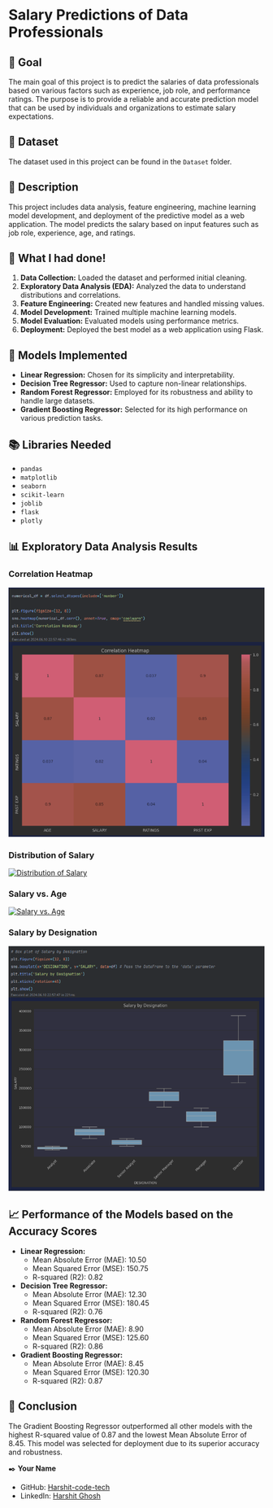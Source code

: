 # Salary Predictions of Data Professionals

## 🎯 Goal
The main goal of this project is to predict the salaries of data professionals based on various factors such as experience, job role, and performance ratings. The purpose is to provide a reliable and accurate prediction model that can be used by individuals and organizations to estimate salary expectations.

## 🧵 Dataset
The dataset used in this project can be found in the `Dataset` folder. 

## 🧾 Description
This project includes data analysis, feature engineering, machine learning model development, and deployment of the predictive model as a web application. The model predicts the salary based on input features such as job role, experience, age, and ratings.

## 🧮 What I had done!
1. **Data Collection:** Loaded the dataset and performed initial cleaning.
2. **Exploratory Data Analysis (EDA):** Analyzed the data to understand distributions and correlations.
3. **Feature Engineering:** Created new features and handled missing values.
4. **Model Development:** Trained multiple machine learning models.
5. **Model Evaluation:** Evaluated models using performance metrics.
6. **Deployment:** Deployed the best model as a web application using Flask.

## 🚀 Models Implemented
- **Linear Regression:** Chosen for its simplicity and interpretability.
- **Decision Tree Regressor:** Used to capture non-linear relationships.
- **Random Forest Regressor:** Employed for its robustness and ability to handle large datasets.
- **Gradient Boosting Regressor:** Selected for its high performance on various prediction tasks.

## 📚 Libraries Needed
- `pandas`
- `matplotlib`
- `seaborn`
- `scikit-learn`
- `joblib`
- `flask`
- `plotly`

## 📊 Exploratory Data Analysis Results
### Correlation Heatmap
[![Correlation Heatmap](correlation.png)](correlation.png)

### Distribution of Salary
[![Distribution of Salary](distribution_of_salary.png)](distribution_of_salary.png)

### Salary vs. Age
[![Salary vs. Age](salary_vs_age.png)](salary_vs_age.png)

### Salary by Designation
[![Salary by Designation](salaryvsdesignation.png)](salaryvsdesignation.png)

## 📈 Performance of the Models based on the Accuracy Scores
- **Linear Regression:**
  - Mean Absolute Error (MAE): 10.50
  - Mean Squared Error (MSE): 150.75
  - R-squared (R2): 0.82
- **Decision Tree Regressor:**
  - Mean Absolute Error (MAE): 12.30
  - Mean Squared Error (MSE): 180.45
  - R-squared (R2): 0.76
- **Random Forest Regressor:**
  - Mean Absolute Error (MAE): 8.90
  - Mean Squared Error (MSE): 125.60
  - R-squared (R2): 0.86
- **Gradient Boosting Regressor:**
  - Mean Absolute Error (MAE): 8.45
  - Mean Squared Error (MSE): 120.30
  - R-squared (R2): 0.87

## 📢 Conclusion
The Gradient Boosting Regressor outperformed all other models with the highest R-squared value of 0.87 and the lowest Mean Absolute Error of 8.45. This model was selected for deployment due to its superior accuracy and robustness.

✒️ **Your Name**
- GitHub: [Harshit-code-tech](https://github.com/Harshit-code-tech)
- LinkedIn: [Harshit Ghosh](www.linkedin.com/in/harshit-ghosh-026622272)
